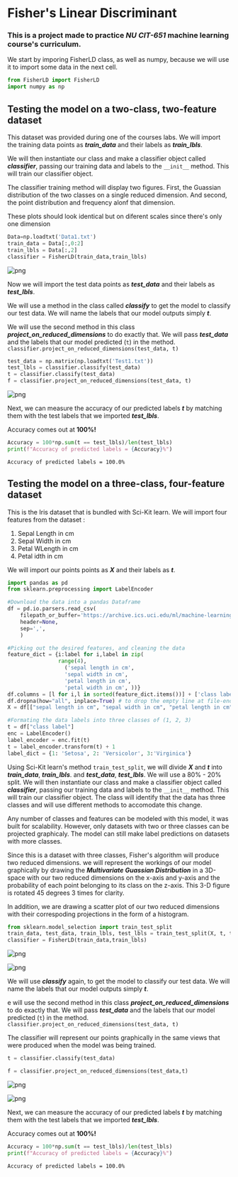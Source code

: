 # Fisher's Linear Discriminant
### This is a project made to practice _NU CIT-651_ machine learning course's curriculum.

We start by imporing FisherLD class, as well as numpy, because we will use it to import some data in the next cell.


```python
from FisherLD import FisherLD
import numpy as np
```

## Testing the model on a two-class, two-feature dataset
This dataset was provided during one of the courses labs. We will import the training data points as **_train_data_** and their labels as **_train_lbls_**.

We will then instantiate our class and make a classifier object called _**classifier**_, passing our training data and labels to the `__init__` method. This will train our classifier object.

The classifier training method will display two figures. First, the Guassian distribution of the two classes on a single reduced dimension. And second, the point distribution and frequency alonf that dimension.

These plots should look identical but on diferent scales since there's only one dimension


```python
Data=np.loadtxt('Data1.txt')
train_data = Data[:,0:2]
train_lbls = Data[:,2]
classifier = FisherLD(train_data,train_lbls)
```


![png](output_3_0.png)


Now we will import the test data points as **_test_data_** and their labels as **_test_lbls_**.

We will use a method in the class called **_classify_** to get the model to classify our test data. We will name the labels that our model outputs simply _**t**_.

We will use the second method in this class _**project_on_reduced_dimensions**_ to do exactly that. We will pass **_test_data_** and the labels that our model predicted (`t`) in the method.
`classifier.project_on_reduced_dimensions(test_data, t)`


```python
test_data = np.matrix(np.loadtxt('Test1.txt'))
test_lbls = classifier.classify(test_data)
t = classifier.classify(test_data)
f = classifier.project_on_reduced_dimensions(test_data, t)
```


![png](output_5_0.png)


Next, we can measure the accuracy of our predicted labels _**t**_ by matching them with the test labels that we imported **_test_lbls_**.

Accuracy comes out at **100%!**


```python
Accuracy = 100*np.sum(t == test_lbls)/len(test_lbls)
print(f"Accuracy of predicted labels = {Accuracy}%")
```

    Accuracy of predicted labels = 100.0%


## Testing the model on a three-class, four-feature dataset
This is the Iris dataset that is bundled with Sci-Kit learn. We will import four features from the dataset :
1. Sepal Length in cm
2. Sepal Width in cm
3. Petal WLength in cm
4. Petal idth in cm

We will import our points points as **_X_** and their labels as **_t_**.


```python
import pandas as pd
from sklearn.preprocessing import LabelEncoder

#Download the data into a pandas Dataframe
df = pd.io.parsers.read_csv(
    filepath_or_buffer='https://archive.ics.uci.edu/ml/machine-learning-databases/iris/iris.data',
    header=None,
    sep=',',
    )

#Picking out the desired features, and cleaning the data
feature_dict = {i:label for i,label in zip(
                range(4),
                  ('sepal length in cm',
                  'sepal width in cm',
                  'petal length in cm',
                  'petal width in cm', ))}
df.columns = [l for i,l in sorted(feature_dict.items())] + ['class label']
df.dropna(how="all", inplace=True) # to drop the empty line at file-end
X = df[["sepal length in cm", "sepal width in cm", "petal length in cm", "petal width in cm"]]

#Formating the data labels into three classes of (1, 2, 3)
t = df["class label"]
enc = LabelEncoder()
label_encoder = enc.fit(t)
t = label_encoder.transform(t) + 1
label_dict = {1: 'Setosa', 2: 'Versicolor', 3:'Virginica'}
```

Using Sci-Kit learn's method `train_test_split`, we will divide **_X_** and **_t_** into **_train_data_**, **_train_lbls_**. and **_test_data_**, **_test_lbls_**. We will use a 80% - 20% split.
We will then instantiate our class and make a classifier object called _**classifier**_, passing our training data and labels to the `__init__` method. This will train our classifier object. 
The class will identify that the data has three classes and will use different methods to accomodate this change.

Any number of classes and features can be modeled with this model, it was built for scalability. However, only datasets with two or three classes can be projected graphicaly. The model can still make label predictions on datasets with more classes.

Since this is a dataset with three classes, Fisher's algorithm will produce two reduced dimensions. we will represent the workings of our model graphically by drawing the _**Multivariate Guassian Distribution**_ in a 3D-space with our two reduced dimensions on the x-axis and y-axis and the probability of each point belonging to its class on the z-axis. This 3-D figure is rotated 45 degrees 3 times for clarity.
 
In addition, we are drawing a scatter plot of our two reduced dimensions with their correspoding projections in the form of a histogram. 


```python
from sklearn.model_selection import train_test_split
train_data, test_data, train_lbls, test_lbls = train_test_split(X, t, test_size = 0.2, random_state = 100)
classifier = FisherLD(train_data,train_lbls)
```


![png](output_11_0.png)



![png](output_11_1.png)


We will use **_classify_** again, to get the model to classify our test data. We will name the labels that our model outputs simply _**t**_.

e will use the second method in this class _**project_on_reduced_dimensions**_ to do exactly that. We will pass **_test_data_** and the labels that our model predicted (`t`) in the method.
`classifier.project_on_reduced_dimensions(test_data, t)`

The classifier will represent our points graphically in the same views that were produced when the model was being trained.


```python
t = classifier.classify(test_data)

f = classifier.project_on_reduced_dimensions(test_data,t)
```


![png](output_13_0.png)



![png](output_13_1.png)


Next, we can measure the accuracy of our predicted labels _**t**_ by matching them with the test labels that we imported **_test_lbls_**.

Accuracy comes out at **100%!**


```python
Accuracy = 100*np.sum(t == test_lbls)/len(test_lbls)
print(f"Accuracy of predicted labels = {Accuracy}%")
```

    Accuracy of predicted labels = 100.0%

